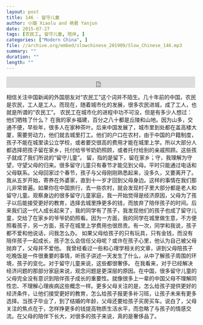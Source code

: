 ```yaml
---
layout: post
title: 146 - 留守儿童
author: 小璐 Xiaolu and 艳君 Yanjun
date: 2015-07-27
tags: [农民工, 留守儿童, 陪伴, ]
categories: ["Modern China", ]
file: //archive.org/embed/slowchinese_201909/Slow_Chinese_146.mp3
summary: ""
duration: ""
length: ""
---
```


<iframe src="https://archive.org/embed/slowchinese_201909/Slow_Chinese_146.mp3" width="500" height="30" frameborder="0" webkitallowfullscreen="true" mozallowfullscreen="true" allowfullscreen></iframe>

相信关注中国新闻的外国朋友对“农民工”这个词并不陌生。几十年前的中国，农民是农民，工人是工人。而现在，随着城市化的发展，很多农民进城，成了工人，也就是所谓的“农民工”。
农民工在城市化的进程中功不可没，但是有多少人想过：他们牺牲了什么？
在我的家乡福建，百分之八十都是丘陵和山地。因为山多，交通不便，早些年，很多人在家种茶叶。后来中国发展了，城市里到处都在盖高楼大厦，需要劳动力，他们就去城里打工。他们的户口在农村，由于中国的户籍制度，孩子不能在城里读公立学校，或者要交很高的费用才能在城里上学。所以大部分人都选择把孩子留在家乡，托付给爷爷奶奶照顾，或者托付给别的亲戚照顾。这些孩子就成了我们所说的“留守儿童”。
留，指的是留下，留在家乡；守，我理解为守望，守望父母的归来。很多留守儿童只有春节才能见到父母。平时只能通过电话和父母联系。父母回家过个春节，孩子与父母刚刚熟悉起来，没多久，又要离开了。
我从五岁开始，寄养在外婆家，直到十一岁才回到父母身边。这样的事情在我们那儿非常普遍。如果你在中国旅行，去一些农村，就会发现村子里大部分都是老人和留守儿童。观察身边的很多留守儿童家庭，我一开始觉得是经济原因，父母为了孩子以后能接受更好的教育，选择去城里挣更多的钱，而放弃了陪伴孩子的时间。后来我们这一代人成长起来了，我的同学有了孩子，我发现他们的孩子也成了留守儿童，交给了在家乡的爷爷奶奶照看。因为一方面，我的同学在城里做生意，不方便照看孩子，另一方面，孩子在城里上学费用也很昂贵。有一次，同学和我说，孩子都不爱和他说话，问我怎么办。
如果父母给孩子的只有玩具，只有金钱，而没有陪伴孩子一起成长，孩子怎么会信任父母呢？或许在孩子心里，他认为自己被父母抛弃了，父母并不爱他。
我曾经看过一些和心理学相关的文章，讲到父母陪孩子吃晚饭是一件很重要的事情，听孩子讲述一天发生了什么，从中了解孩子周围的环境，孩子的变化。对于留守儿童来说，这些都很奢侈。
在我看来，对于已经解决经济问题的那部分家庭来说，观念问题是更深层的原因。在中国，很多留守儿童的父母完全没有意识到陪伴孩子成长的重要性。就像很多上一辈的中国父母不理解同性恋、不理解心理疾病这些概念一样。更多父母关注的是，怎么给孩子提供更好的经济条件，让他们接受更好的教育，怎么给孩子报更多补习班，让孩子未来有更多选择。当孩子毕业了，到了结婚的年龄，父母还要给孩子买房买车。说白了，父母关注的焦点在于，怎样挣更多的钱提高物质生活水平，而忽略了与孩子的情感交流。在父母的陪伴下长大，对很多的孩子来说，真的是奢侈品了。
